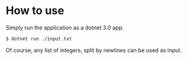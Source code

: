 # How to use

Simply run the application as a dotnet 3.0 app.

```
$ dotnet run ./input.txt
```

Of course, any list of integers, split by newlines can be used as input.
